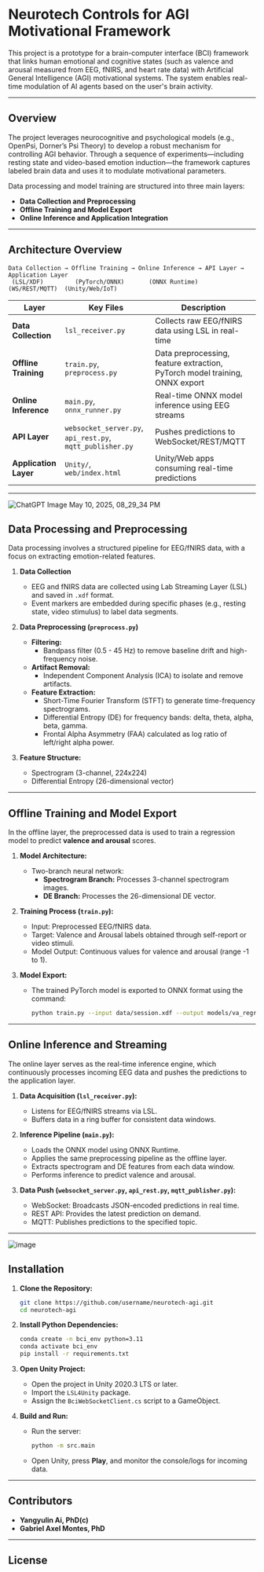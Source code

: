 
# Neurotech Controls for AGI Motivational Framework

This project is a prototype for a brain-computer interface (BCI) framework that links human emotional and cognitive states (such as valence and arousal measured from EEG, fNIRS, and heart rate data) with Artificial General Intelligence (AGI) motivational systems. The system enables real-time modulation of AI agents based on the user's brain activity.

---

## Overview

The project leverages neurocognitive and psychological models (e.g., OpenPsi, Dorner’s Psi Theory) to develop a robust mechanism for controlling AGI behavior. Through a sequence of experiments—including resting state and video-based emotion induction—the framework captures labeled brain data and uses it to modulate motivational parameters.

Data processing and model training are structured into three main layers:

- **Data Collection and Preprocessing**
- **Offline Training and Model Export**
- **Online Inference and Application Integration**

---

## Architecture Overview

```
Data Collection → Offline Training → Online Inference → API Layer → Application Layer
 (LSL/XDF)         (PyTorch/ONNX)       (ONNX Runtime)   (WS/REST/MQTT)  (Unity/Web/IoT)
```

| Layer             | Key Files                          | Description                                      |
|-------------------|-----------------------------------|--------------------------------------------------|
| **Data Collection** | `lsl_receiver.py`                  | Collects raw EEG/fNIRS data using LSL in real-time |
| **Offline Training** | `train.py`, `preprocess.py`       | Data preprocessing, feature extraction, PyTorch model training, ONNX export |
| **Online Inference** | `main.py`, `onnx_runner.py`       | Real-time ONNX model inference using EEG streams |
| **API Layer**      | `websocket_server.py`, `api_rest.py`, `mqtt_publisher.py` | Pushes predictions to WebSocket/REST/MQTT |
| **Application Layer** | `Unity/`, `web/index.html`         | Unity/Web apps consuming real-time predictions  |

---
![ChatGPT Image May 10, 2025, 08_29_34 PM](https://github.com/user-attachments/assets/47e69ea3-53d9-4805-b86d-94a89d01819d)



## Data Processing and Preprocessing

Data processing involves a structured pipeline for EEG/fNIRS data, with a focus on extracting emotion-related features.

1. **Data Collection**
   - EEG and fNIRS data are collected using Lab Streaming Layer (LSL) and saved in `.xdf` format.
   - Event markers are embedded during specific phases (e.g., resting state, video stimulus) to label data segments.

2. **Data Preprocessing (`preprocess.py`)**
   - **Filtering:** 
     - Bandpass filter (0.5 - 45 Hz) to remove baseline drift and high-frequency noise.
   - **Artifact Removal:** 
     - Independent Component Analysis (ICA) to isolate and remove artifacts.
   - **Feature Extraction:**
     - Short-Time Fourier Transform (STFT) to generate time-frequency spectrograms.
     - Differential Entropy (DE) for frequency bands: delta, theta, alpha, beta, gamma.
     - Frontal Alpha Asymmetry (FAA) calculated as log ratio of left/right alpha power.

3. **Feature Structure:**
   - Spectrogram (3-channel, 224x224)
   - Differential Entropy (26-dimensional vector)

---

## Offline Training and Model Export

In the offline layer, the preprocessed data is used to train a regression model to predict **valence and arousal** scores.

1. **Model Architecture:**
   - Two-branch neural network:
     - **Spectrogram Branch:** Processes 3-channel spectrogram images.
     - **DE Branch:** Processes the 26-dimensional DE vector.

2. **Training Process (`train.py`):**
   - Input: Preprocessed EEG/fNIRS data.
   - Target: Valence and Arousal labels obtained through self-report or video stimuli.
   - Model Output: Continuous values for valence and arousal (range -1 to 1).

3. **Model Export:**
   - The trained PyTorch model is exported to ONNX format using the command:

     ```bash
     python train.py --input data/session.xdf --output models/va_regressor.onnx
     ```

---

## Online Inference and Streaming

The online layer serves as the real-time inference engine, which continuously processes incoming EEG data and pushes the predictions to the application layer.

1. **Data Acquisition (`lsl_receiver.py`):**
   - Listens for EEG/fNIRS streams via LSL.
   - Buffers data in a ring buffer for consistent data windows.

2. **Inference Pipeline (`main.py`):**
   - Loads the ONNX model using ONNX Runtime.
   - Applies the same preprocessing pipeline as the offline layer.
   - Extracts spectrogram and DE features from each data window.
   - Performs inference to predict valence and arousal.

3. **Data Push (`websocket_server.py`, `api_rest.py`, `mqtt_publisher.py`):**
   - WebSocket: Broadcasts JSON-encoded predictions in real time.
   - REST API: Provides the latest prediction on demand.
   - MQTT: Publishes predictions to the specified topic.

---
![image](https://github.com/user-attachments/assets/2d0fd211-f2b7-40dd-ab85-893b5cab81d1)

## Installation

1. **Clone the Repository:**

   ```bash
   git clone https://github.com/username/neurotech-agi.git
   cd neurotech-agi
   ```

2. **Install Python Dependencies:**

   ```bash
   conda create -n bci_env python=3.11
   conda activate bci_env
   pip install -r requirements.txt
   ```

3. **Open Unity Project:**
   - Open the project in Unity 2020.3 LTS or later.
   - Import the `LSL4Unity` package.
   - Assign the `BciWebSocketClient.cs` script to a GameObject.

4. **Build and Run:**
   - Run the server:

     ```bash
     python -m src.main
     ```

   - Open Unity, press **Play**, and monitor the console/logs for incoming data.

---

## Contributors

- **Yangyulin Ai, PhD(c)**
- **Gabriel Axel Montes, PhD**

---

## License



